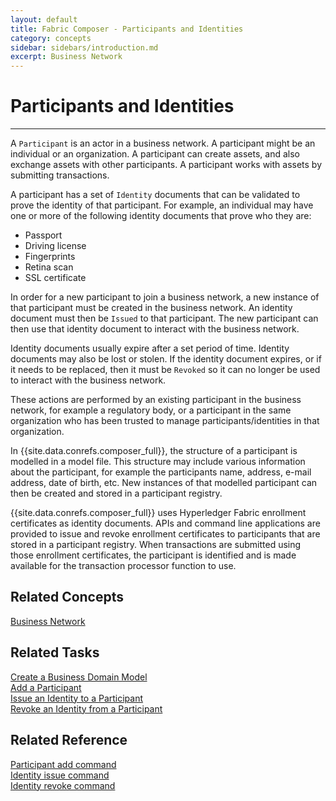 ```yaml
---
layout: default
title: Fabric Composer - Participants and Identities
category: concepts
sidebar: sidebars/introduction.md
excerpt: Business Network
---
```


# Participants and Identities

---

A `Participant` is an actor in a business network. A participant might be an
individual or an organization. A participant can create assets, and also exchange
assets with other participants. A participant works with assets by submitting transactions.

A participant has a set of `Identity` documents that can be validated to prove the
identity of that participant. For example, an individual may have one or more of
the following identity documents that prove who they are:

* Passport
* Driving license
* Fingerprints
* Retina scan
* SSL certificate

In order for a new participant to join a business network, a new instance of that
participant must be created in the business network. An identity document must
then be `Issued` to that participant. The new participant can then use that identity
document to interact with the business network.

Identity documents usually expire after a set period of time. Identity documents may
also be lost or stolen. If the identity document expires, or if it needs to be
replaced, then it must be `Revoked` so it can no longer be used to interact with
the business network.

These actions are performed by an existing participant in the business network,
for example a regulatory body, or a participant in the same organization who has
been trusted to manage participants/identities in that organization.

In {{site.data.conrefs.composer_full}}, the structure of a participant is modelled in a
model file. This structure may include various information about the participant,
for example the participants name, address, e-mail address, date of birth, etc.
New instances of that modelled participant can then be created and stored in a
participant registry.

{{site.data.conrefs.composer_full}} uses Hyperledger Fabric enrollment certificates as
identity documents. APIs and command line applications are provided to issue and
revoke enrollment certificates to participants that are stored in a participant
registry. When transactions are submitted using those enrollment certificates, the
participant is identified and is made available for the transaction processor
function to use.

## Related Concepts

[Business Network](../introduction/businessnetwork.html)

## Related Tasks

[Create a Business Domain Model](../business-network/model-define.html)  
[Add a Participant](../managing/participant-add.html)  
[Issue an Identity to a Participant](../managing/identity-issue.html)  
[Revoke an Identity from a Participant](../managing/identity-revoke.html)

## Related Reference

[Participant add command](../reference/composer.participant.add.html)  
[Identity issue command](../reference/composer.identity.issue.html)  
[Identity revoke command](../reference/composer.identity.revoke.html)  
